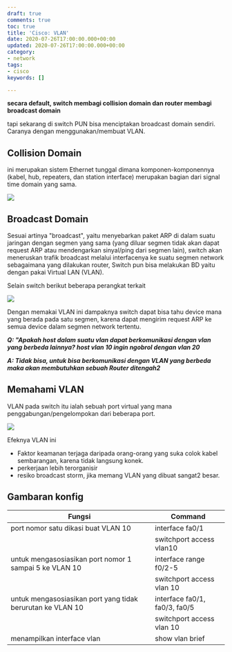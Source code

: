 ```yaml
---
draft: true
comments: true
toc: true
title: 'Cisco: VLAN'
date: 2020-07-26T17:00:00.000+00:00
updated: 2020-07-26T17:00:00.000+00:00
category:
- network
tags:
- cisco
keywords: []

---
```

**secara default, switch membagi collision domain dan router membagi broadcast domain**

tapi sekarang di switch PUN bisa menciptakan broadcast domain sendiri. Caranya dengan menggunakan/membuat VLAN.

## Collision Domain

ini merupakan sistem Ethernet tunggal dimana komponen-komponennya (kabel, hub, repeaters, dan station interface) merupakan bagian dari signal time domain yang sama.

![](/images/screenshot-from-2020-07-27-15-43-12.png)

## Broadcast Domain

Sesuai artinya "broadcast", yaitu menyebarkan paket ARP di dalam suatu jaringan dengan segmen yang sama (yang diluar segmen tidak akan dapat request ARP atau mendengarkan sinyal/ping dari segmen lain), switch akan meneruskan trafik broadcast melalui interfacenya ke suatu segmen network sebagaimana yang dilakukan router, Switch pun bisa melakukan BD yaitu dengan pakai Virtual LAN (VLAN).

Selain switch berikut beberapa perangkat terkait

![](/images/screenshot-from-2020-07-27-16-12-13.png)

Dengan memakai VLAN ini dampaknya switch dapat bisa tahu device mana yang berada pada satu segmen, karena dapat mengirim request ARP ke semua device dalam segmen network tertentu.

**_Q: "Apakah host dalam suatu vlan dapat berkomunikasi dengan vlan yang berbeda lainnya? host vlan 10 ingin ngobrol dengan vlan 20_**

**_A: Tidak bisa, untuk bisa berkomunikasi dengan VLAN yang berbeda maka akan membutuhkan sebuah Router ditengah2_**

## Memahami VLAN

VLAN pada switch itu ialah sebuah port virtual yang mana penggabungan/pengelompokan dari beberapa port.

![](/images/screenshot-from-2020-07-27-16-22-02.png)

Efeknya VLAN ini

* Faktor keamanan terjaga daripada orang-orang yang suka colok kabel sembarangan, karena tidak langsung konek.
* perkerjaan lebih terorganisir
* resiko broadcast storm, jika memang VLAN yang dibuat sangat2 besar.

## Gambaran konfig
| Fungsi                                             | Command                       |
|----------------------------------------------------|-------------------------------|
| port nomor satu dikasi buat VLAN 10                     | interface fa0/1               |
|                                                         | switchport access vlan10      |
| untuk mengasosiasikan port nomor 1 sampai 5 ke VLAN 10  | interface range f0/2-5        |
|                                                         | switchport access vlan 10     |
| untuk mengasosiasikan port yang tidak berurutan ke VLAN 10    | interface fa0/1, fa0/3, fa0/5 |
|                                                         | switchport access vlan 10     |
| menampilkan interface vlan                              | show vlan brief               |